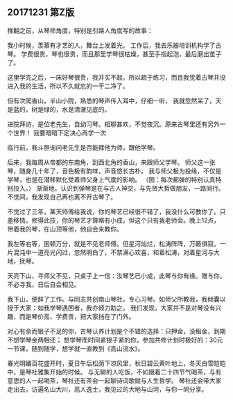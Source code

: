 ## 20171231 第Z版
推翻之前，从琴师角度，特别是引路人角度写的故事：

我小时候，羡慕有才艺的人，舞台上发着光。
工作后，我去乐器培训机构学了古琴。
学费很贵，琴也很贵，而且那里学琴很枯燥，甚至手指起泡，最后磨出茧子了。

这里学完之后，一床好琴很贵，我并买不起，所以疏于练习，而且我觉着古琴并没进入我的生活，所以不久就忘的一干二净了。

但有次爬香山，半山小院，熟悉的琴声传入耳中，仔细一听，
我就忽然呆了，天是蓝的，树是绿的，水是清澈见底的。

进院拜访，是位老先生，自幼习琴。相聊甚欢，不觉夜沉。原来古琴里还有另外一个世界！ 我要暗暗下定决心再学一次

临行前，我斗胆询问老先生是否能拜他为师，跟他学琴。

后来，我每周从帝都的东南角，到西北角的香山，来跟师父学琴。
师父这一张琴，随身几十年了，音色极有韵味，声音悠长古朴。
我与师父极为投缘，不仅是学琴，也是在潜移默化受着师父身上气度的影响。
（图：每次都弹的特别认真特别投入。）
渐渐地，认识到弹琴是在与古人神交，与先贤大哲做朋友，一路同行。
不觉间，我发现自己再也离不开古琴了。

不觉过了三年，某天师傅给我说，你的琴艺已经很不错了，我没什么可教你了。只差移情，修得此技，你的琴艺才算略有小成，但这个只有我老师会。晚上12点，带着我的琴，在山顶等他，他自会来教你。

我左等右等，困顿万分，就是不见老师傅。但星河灿烂，松涛阵阵，万籁俱寂。一片混沌中一道亮光闪过，忽然明白了，不禁满心欢喜，和着松涛，对着星河与大地，抚琴。

天亮下山，寻师父不见，只桌子上一信：汝琴艺已小成，此琴与你有缘。赠与你。不必寻我，日后自会相见。


我下山，便辞了工作。与同志共创南山琴社，专心习琴。如师父所教我，我倾囊以授于大家；如我学琴遇困者，我亦倾力助之。
我们发现，大家并不是对琴没有兴趣，而是琴价高、学费贵，把大家挡在了门外。

对心有余而银子不足的你，古琴认养计划是个不错的选择：只押金，没租金，到期不想学琴金两相还；
想学琴而时间紧银子紧的你，参加共修计划时极好的：30元一节课，随到随学，想学就一直教到《高山流水》。

春光明媚百花盛开时，夏日午后松荫下凉风里，秋日碧云黄叶地上，冬天白雪皑皑中，是琴社雅集开始的时候。
与无聊的人吃饭，不如跟着二十四节气喝茶，与有意思的人一起喝茶，琴社还有茶会一起聊诗词歌赋与人生哲学。
琴社还会带大家走出去，访遍名山大川，高人逸士，我见过的大地与山河，与你一同分享。
